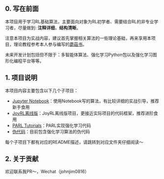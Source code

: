 ## 0. 写在前面

本项目用于学习RL基础算法，主要面向对象为RL初学者、需要结合RL的非专业学习者，尽量做到: **注释详细**，**结构清晰**。

注意本项目为实战内容，建议首先掌握相关算法的一些理论基础，再来享用本项目，理论教程参考本人参与编写的[蘑菇书](https://github.com/datawhalechina/easy-rl)。

未来开发计划包括但不限于：多智能体算法、强化学习Python包以及强化学习图形化编程平台等等。

## 1. 项目说明

本项目内容主要包含以下几个子项目：
* [Jupyter Notebook](./notebooks/)：使用Notebook写的算法，有比较详细的实战引导，推荐新手食用
* [JoyRL离线版](./joyrl/)：JoyRL离线版项目，更接近实际项目的代码框架，推荐进阶食用
* [PARL Tutorials](./parl_tutorials)：PARL实现强化学习代码
* [伪代码](./pseudocodes/pseudocodes.pdf)：目前包含强化学习算法的伪代码

每个子项目下都有对应的README描述，请跳转到对应文件夹仔细阅读～

## 2. 关于贡献

欢迎联系我PR～，Wechat（johnjim0816）

